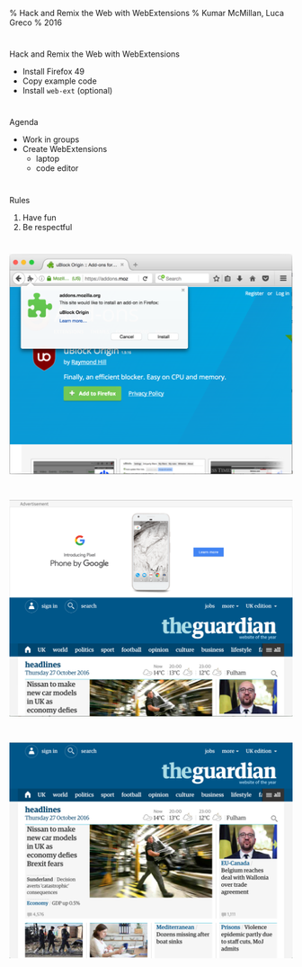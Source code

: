 % Hack and Remix the Web with WebExtensions
% Kumar McMillan, Luca Greco
% 2016

#

Hack and Remix the Web with WebExtensions

* Install Firefox 49
* Copy example code
* Install `web-ext` (optional)

#

Agenda

* Work in groups
* Create WebExtensions
  * laptop
  * code editor

#

Rules

1. Have fun
2. Be respectful

# ![Install add-on](images/install-addon.png)

# ![The guardian with ads](images/guardian-with-ads.png)

# ![The guardian without ads](images/guardian-without-ads.png)
